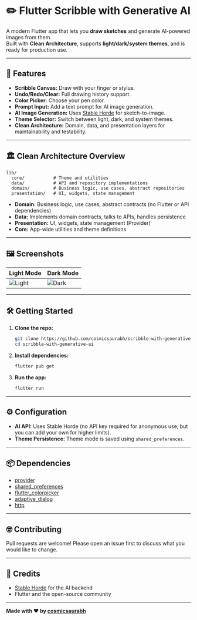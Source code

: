 # ✏️ Flutter Scribble with Generative AI

A modern Flutter app that lets you **draw sketches** and generate AI-powered images from them.  
Built with **Clean Architecture**, supports **light/dark/system themes**, and is ready for production use.

---

## 🚀 Features

- **Scribble Canvas:** Draw with your finger or stylus.
- **Undo/Redo/Clear:** Full drawing history support.
- **Color Picker:** Choose your pen color.
- **Prompt Input:** Add a text prompt for AI image generation.
- **AI Image Generation:** Uses [Stable Horde](https://stablehorde.net/) for sketch-to-image.
- **Theme Selector:** Switch between light, dark, and system themes.
- **Clean Architecture:** Domain, data, and presentation layers for maintainability and testability.

---

## 🏛️ Clean Architecture Overview

```
lib/
  core/           # Theme and utilities
  data/           # API and repository implementations
  domain/         # Business logic, use cases, abstract repositories
  presentation/   # UI, widgets, state management
```

- **Domain:** Business logic, use cases, abstract contracts (no Flutter or API dependencies)
- **Data:** Implements domain contracts, talks to APIs, handles persistence
- **Presentation:** UI, widgets, state management (Provider)
- **Core:** App-wide utilities and theme definitions

---

## 🖼️ Screenshots

| Light Mode                      | Dark Mode                     |
| ------------------------------- | ----------------------------- |
| ![Light](screenshots/light.png) | ![Dark](screenshots/dark.png) |

---

## 🛠️ Getting Started

1. **Clone the repo:**

   ```sh
   git clone https://github.com/cosmicsaurabh/scribble-with-generative-ai.git
   cd scribble-with-generative-ai
   ```

2. **Install dependencies:**

   ```sh
   flutter pub get
   ```

3. **Run the app:**
   ```sh
   flutter run
   ```

---

## ⚙️ Configuration

- **AI API:** Uses Stable Horde (no API key required for anonymous use, but you can add your own for higher limits).
- **Theme Persistence:** Theme mode is saved using `shared_preferences`.

---

## 📦 Dependencies

- [provider](https://pub.dev/packages/provider)
- [shared_preferences](https://pub.dev/packages/shared_preferences)
- [flutter_colorpicker](https://pub.dev/packages/flutter_colorpicker)
- [adaptive_dialog](https://pub.dev/packages/adaptive_dialog)
- [http](https://pub.dev/packages/http)

---

## 🤓 Contributing

Pull requests are welcome! Please open an issue first to discuss what you would like to change.

---

## 🙏 Credits

- [Stable Horde](https://stablehorde.net/) for the AI backend
- Flutter and the open-source community

---

**Made with ❤️ by [cosmicsaurabh](https://github.com/cosmicsaurabh)**
